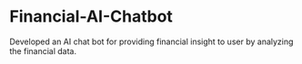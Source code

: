 # Financial-AI-Chatbot
Developed an AI chat bot for providing financial insight to user by analyzing the financial data.
